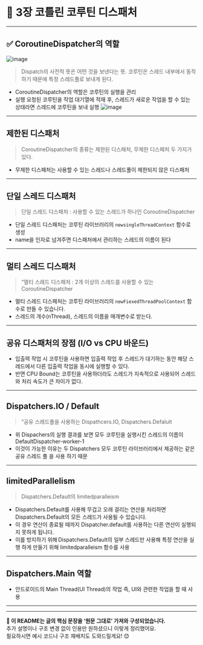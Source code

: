# 📘 3장 코틀린 코루틴 디스패처

---

## ✅ CoroutineDispatcher의 역할
![image](https://github.com/user-attachments/assets/43317955-faa9-4d09-a256-06bda7e4fb1f)
> Dispatch의 사전적 뜻은 어떤 것을 보낸다는 뜻. 코루틴은 스레드 내부에서 동작하기 때문에 특정 스레드풀로 보내게 된다.
+ CoroutineDispatcher의 역할은 코루틴의 실행을 관리
+ 실행 요청된 코루틴을 작업 대기열에 적재 후, 스레드가 새로운 작업을 할 수 있는 상태라면 스레드에 코루틴을 보내 실행
![image](https://github.com/user-attachments/assets/5eccf2de-bc6a-4a1c-87f9-9ce8d48bd550)

---

## 제한된 디스패처

> CoroutineDispatcher의 종류는 제한된 디스패처, 무제한 디스패처 두 가지가 있다.
+ 무제한 디스패처는 사용할 수 있는 스레드나 스레드풀이 제한되지 않은 디스패처 

---

## 단일 스레드 디스패처

> 단일 스레드 디스패처 : 사용할 수 있는 스레드가 하나인 CoroutineDispatcher  
+ 단일 스레드 디스패처는 코루틴 라이브러리의 ```newsingleThreadContext``` 함수로 생성
+ name을 인자로 넘겨주면 디스패처에서 관리하는 스레드의 이름이 된다

---

## 멀티 스레드 디스패처

> “멀티 스레드 디스패처 : 2개 이상의 스레드를 사용할 수 있는 CoroutineDispatcher  
+ 멀티 스레드 디스패처는 코루틴 라이브러리의 ```newFiexedThreadPoolContext``` 함수로 만들 수 있습니다.  
+ 스레드의 개수(nThread), 스레드의 이름을 매개변수로 받는다.

---

## 공유 디스패처의 장점 (I/O vs CPU 바운드)

+ 입출력 작업 시 코루틴을 사용하면 입출력 작업 후 스레드가 대기하는 동안 해당 스레드에서 다른 입출력 작업을 동시에 실행할 수 있다.
+ 반면 CPU Bound는 코루틴을 사용하더라도 스레드가 지속적으로 사용되어 스레드와 처리 속도가 큰 차이가 없다.

---

## Dispatchers.IO / Default

> “공유 스레드풀을 사용하는 Dispathcers.IO, Dispatchers.Defalult  
+ 위 Dispachers의 실행 결과를 보면 모두 코루틴을 실행시킨 스레드의 이름이 DefaultDispatcher-worker-1
+ 이것이 가능한 이유는 두 Dispatchers 모두 코루틴 라이브러리에서 제공하는 같은 공유 스레드 풀 을 사용 하기 때문

---

## limitedParallelism

> Dispatchers.Default의 limitedparalleism  
+ Dispatchers.Default를 사용해 무겁고 오래 걸리는 연산을 처리하면 Dispatchers.Default의 모든 스레드가 사용될 수 있습니다.  
+ 이 경우 연산이 종료될 때까지 Dispatcher.default를 사용하는 다른 연산이 실행되지 못하게 됩니다.  
+ 이를 방지하기 위해 Dispatchers.Default의 일부 스레드만 사용해 특정 연산을 실행 하게 만들기 위해 limitedparalleism 함수를 사용

---

## Dispatchers.Main 역할

+ 안드로이드의 Main Thread(UI Thread)의 작업 즉, UI와 관련한 작업을 할 때 사용

---

---

**📌 이 README는 글의 핵심 문장을 ‘원문 그대로’ 가져와 구성되었습니다.**  
추가 설명이나 구조 변경 없이 인용만 원하셨으니 이렇게 정리했어요.  
필요하시면 예시 코드나 구조 재배치도 도와드릴게요! 😊
